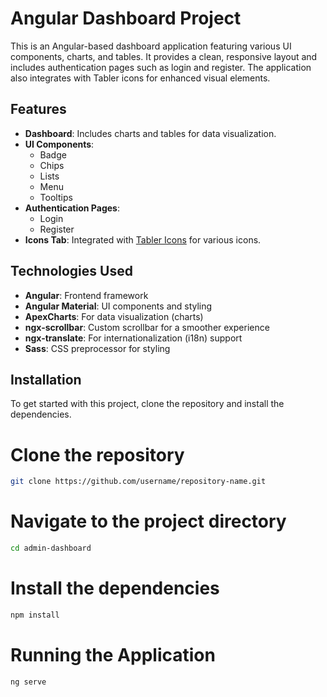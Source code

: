 # Angular Dashboard Project

This is an Angular-based dashboard application featuring various UI components, charts, and tables. It provides a clean, responsive layout and includes authentication pages such as login and register. The application also integrates with Tabler icons for enhanced visual elements.

## Features

- **Dashboard**: Includes charts and tables for data visualization.
- **UI Components**: 
  - Badge
  - Chips
  - Lists
  - Menu
  - Tooltips
- **Authentication Pages**: 
  - Login
  - Register
- **Icons Tab**: Integrated with [Tabler Icons](https://tablericons.com/) for various icons.
  
## Technologies Used

- **Angular**: Frontend framework
- **Angular Material**: UI components and styling
- **ApexCharts**: For data visualization (charts)
- **ngx-scrollbar**: Custom scrollbar for a smoother experience
- **ngx-translate**: For internationalization (i18n) support
- **Sass**: CSS preprocessor for styling

## Installation

To get started with this project, clone the repository and install the dependencies.

# Clone the repository
```bash
git clone https://github.com/username/repository-name.git
```

# Navigate to the project directory
```bash
cd admin-dashboard
```

# Install the dependencies
```bash
npm install
```

# Running the Application
```bash
ng serve
```
